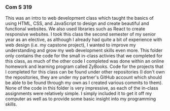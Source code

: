 ### Com S 319

This was an intro to web development class which taught the basics of using HTML, CSS, and JavaScript to design and create beautiful and functional websites. We also used libraries such as React to create responsive websites. I took this class the second semester of my senior year as an elective, as although I already had quite a bit of experience with web design (i.e. my capstone project), I wanted to improve my understanding and grow my web development skills even more. This folder only contains the code for the small in-class activies that we completed for this class, as much of the other code I completed was done within an online homework and learning program called ZyBooks. Code for the projects that I completed for this class can be found under other repositories (I don't own the repositories, they are under my partner's GitHub account which should be able to be found through my own as I created various commits to them). None of the code in this folder is very impressive, as each of the in-class assignments were relatively simple. I simply included it to get it off my computer as well as to provide some basic insight into my programming skills.